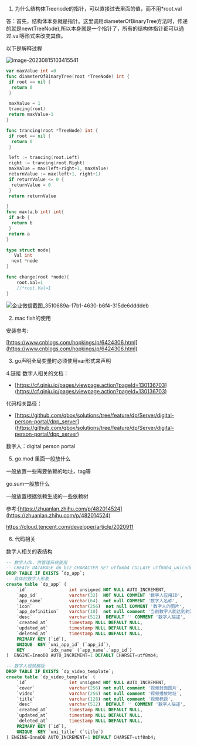 

1. 为什么结构体Treenode的指针，可以直接过去里面的值，而不用*root.val

答：首先，结构体本身就是指针。这里调用diameterOfBinaryTree方法时，传递的就是new(TreeNode),所以本身就是一个指针了，所有的结构体指针都可以通过.val等形式来改变其值。



以下是解释过程

![image-20230815103415541](https://2290653824-github-io.oss-cn-hangzhou.aliyuncs.com/image-20230815103415541.png)



```go
var maxValue int =0
func diameterOfBinaryTree(root *TreeNode) int {
 if root == nil {
  return 0
 }

 maxValue = 1
 trancing(root)
 return maxValue-1
}

func trancing(root *TreeNode) int {
 if root == nil {
  return 0
 }

 left := trancing(root.Left)
 right := trancing(root.Right)
 maxValue = max(left+right+1, maxValue)
 returnValue := max(left+1, right+1)
 if returnValue <= 0 {
  returnValue = 0
 }
 return returnValue

}
func max(a,b int) int{
 if a<b {
  return b
 }
 return a
}
```

```go
type struct node{
   Val int
  next *node
}

func change(root *node){
  	root.Val=1
  	//*root.Val=1
}
```

![企业微信截图_3510689a-17b1-4630-b6f4-315de6ddddeb](https://2290653824-github-io.oss-cn-hangzhou.aliyuncs.com/%E4%BC%81%E4%B8%9A%E5%BE%AE%E4%BF%A1%E6%88%AA%E5%9B%BE_3510689a-17b1-4630-b6f4-315de6ddddeb.png)

2. mac fish的使用

安装参考:

[https://www.cnblogs.com/hopkings/p/6424306.html](https://www.cnblogs.com/hopkings/p/6424306.html)



3. go声明全局变量时必须使用var形式来声明



4.链接 
数字人相关的文档：

- [https://cf.qiniu.io/pages/viewpage.action?pageId=130136703](https://cf.qiniu.io/pages/viewpage.action?pageId=130136703)

代码相关路径：

- [https://github.com/qbox/solutions/tree/feature/dp/Server/digital-person-portal/dpp_server](https://github.com/qbox/solutions/tree/feature/dp/Server/digital-person-portal/dpp_server)



数字人：digital person portal





5. go.mod 里面一般放什么

一般放置一些需要依赖的地址，tag等

go.sum一般放什么

一般放置根据依赖生成的一些依赖树



参考:[https://zhuanlan.zhihu.com/p/482014524](https://zhuanlan.zhihu.com/p/482014524)

https://cloud.tencent.com/developer/article/2020911





6. 代码相关

数字人相关的表结构

```sql
-- 数字人db，供管理系统使用
-- CREATE DATABASE dp_biz CHARACTER SET utf8mb4 COLLATE utf8mb4_unicode_ci;
DROP TABLE IF EXISTS `dp_app`;
-- 具体的数字人形象
create table `dp_app` (
    `id`                int unsigned NOT NULL AUTO_INCREMENT,
    `app_id`            varchar(32)  NOT NULL COMMENT '数字人应用ID',
    `app_name`          varchar(64)  not null COMMENT '数字人名称',
    `icon`              varchar(256)  not null COMMENT '数字人的图片',
    `app_definition`    varchar(10)  not null comment '当前数字人能达到的清晰度',
    `desc`              varchar(512)  DEFAULT '' COMMENT '数字人描述',
    `created_at`        timestamp NULL DEFAULT NULL,
    `updated_at`        timestamp NULL DEFAULT NULL,
    `deleted_at`        timestamp NULL DEFAULT NULL,
    PRIMARY KEY (`id`),
    UNIQUE  KEY `uni_app_id` (`app_id`),
    KEY         `idx_name` (`app_name`,`app_id`)
)  ENGINE=InnoDB AUTO_INCREMENT=1 DEFAULT CHARSET=utf8mb4;

-- 数字人视频模版
DROP TABLE IF EXISTS `dp_video_template`;
create table `dp_video_template` (
    `id`                int unsigned NOT NULL AUTO_INCREMENT,
    `cover`             varchar(256) not null comment '视频封面图片',
    `video`             varchar(256) not null comment '视频播放地址',
    `title`             varchar(128) not null comment '视频标题',
    `desc`              varchar(512)  DEFAULT '' COMMENT '数字人描述',
    `created_at`        timestamp NULL DEFAULT NULL,
    `updated_at`        timestamp NULL DEFAULT NULL,
    `deleted_at`        timestamp NULL DEFAULT NULL,
    PRIMARY KEY (`id`),
    UNIQUE  KEY `uni_title` (`title`)
) ENGINE=InnoDB AUTO_INCREMENT=1 DEFAULT CHARSET=utf8mb4;
```


